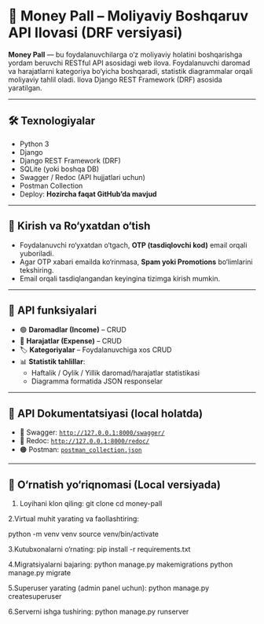 # 💸 Money Pall – Moliyaviy Boshqaruv API Ilovasi (DRF versiyasi)

**Money Pall** — bu foydalanuvchilarga o‘z moliyaviy holatini boshqarishga yordam beruvchi RESTful API asosidagi web ilova. Foydalanuvchi daromad va harajatlarni kategoriya bo‘yicha boshqaradi, statistik diagrammalar orqali moliyaviy tahlil oladi. Ilova Django REST Framework (DRF) asosida yaratilgan.

---

## 🛠 Texnologiyalar

- Python 3
- Django
- Django REST Framework (DRF)
- SQLite (yoki boshqa DB)
- Swagger / Redoc (API hujjatlari uchun)
- Postman Collection
- Deploy: **Hozircha faqat GitHub’da mavjud**

---

## 🔐 Kirish va Ro‘yxatdan o‘tish

- Foydalanuvchi ro‘yxatdan o‘tgach, **OTP (tasdiqlovchi kod)** email orqali yuboriladi.
- Agar OTP xabari emailda ko‘rinmasa, **Spam yoki Promotions** bo‘limlarini tekshiring.
- Email orqali tasdiqlangandan keyingina tizimga kirish mumkin.

---

## 🚀 API funksiyalari

- 🟢 **Daromadlar (Income)** – CRUD
- 🔴 **Harajatlar (Expense)** – CRUD
- 🏷️ **Kategoriyalar** – Foydalanuvchiga xos CRUD
- 📊 **Statistik tahlillar**:
  - Haftalik / Oylik / Yillik daromad/harajatlar statistikasi
  - Diagramma formatida JSON responselar

---

## 📑 API Dokumentatsiyasi (local holatda)

- 🔵 Swagger: [`http://127.0.0.1:8000/swagger/`](http://127.0.0.1:8000/swagger/)
- 🔴 Redoc: [`http://127.0.0.1:8000/redoc/`](http://127.0.0.1:8000/redoc/)
- 🟠 Postman: [`postman_collection.json`](./postman_collection.json)





---

## 📂 O‘rnatish yo‘riqnomasi (Local versiyada)


1. Loyihani klon qiling:
git clone cd money-pall

2.Virtual muhit yarating va faollashtiring:

python -m venv venv source venv/bin/activate

3.Kutubxonalarni o‘rnating: pip install -r requirements.txt

4.Migratsiyalarni bajaring: python manage.py makemigrations python manage.py migrate

5.Superuser yarating (admin panel uchun): python manage.py createsuperuser

6.Serverni ishga tushiring: python manage.py runserver
